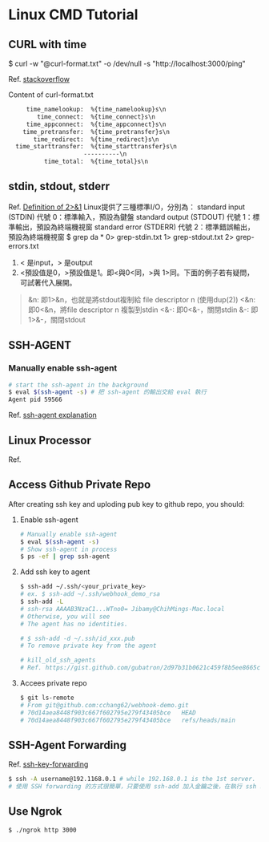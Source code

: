 # Linux CMD Tutorial

## CURL with time

$ curl -w "@curl-format.txt" -o /dev/null -s "http://localhost:3000/ping"

Ref. [stackoverflow](https://stackoverflow.com/questions/18215389/how-do-i-measure-request-and-response-times-at-once-using-curl)

Content of curl-format.txt

```txt
     time_namelookup:  %{time_namelookup}s\n
        time_connect:  %{time_connect}s\n
     time_appconnect:  %{time_appconnect}s\n
    time_pretransfer:  %{time_pretransfer}s\n
       time_redirect:  %{time_redirect}s\n
  time_starttransfer:  %{time_starttransfer}s\n
                     ----------\n
          time_total:  %{time_total}s\n
```

## stdin, stdout, stderr

Ref. [Definition of 2>&1](https://www.opencli.com/linux/dev-null-2-and-1-meanning)
Linux提供了三種標準I/O，分別為：
standard input (STDIN) 代號 0：標準輸入，預設為鍵盤
standard output (STDOUT) 代號 1：標準輸出，預設為終端機視窗
standard error (STDERR) 代號 2：標準錯誤輸出，預設為終端機視窗
$ grep da * 0> grep-stdin.txt 1> grep-stdout.txt 2> grep-errors.txt

1. < 是input，> 是output
2. <預設值是0，>預設值是1。即<與0<同，>與 1>同。下面的例子若有疑問，可試著代入展開。

>&n: 即1>&n，也就是將stdout複制給 file descriptor n (使用dup(2))
<&n: 即0<&n，將file descriptor n 複製到stdin
<&-: 即0<&-，關閉stdin
>&-: 即1>&-，關閉stdout

## SSH-AGENT

### Manually enable ssh-agent

```sh
# start the ssh-agent in the background
$ eval $(ssh-agent -s) # 把 ssh-agent 的輸出交給 eval 執行
Agent pid 59566
```

Ref. [ssh-agent explanation](https://linux.101hacks.com/unix/ssh-agent/)

## Linux Processor

Ref. [](https://www.cyut.edu.tw/~ywfan/1109linux/201109chapter9process.htm)

## Access Github Private Repo
After creating ssh key and uploding pub key to github repo, you should:

1. Enable ssh-agent

   ```sh
   # Manually enable ssh-agent
   $ eval $(ssh-agent -s) 
   # Show ssh-agent in process
   $ ps -ef | grep ssh-agent
   ```

2. Add ssh key to agent

   ```sh
   $ ssh-add ~/.ssh/<your_private_key>
   # ex. $ ssh-add ~/.ssh/webhook_demo_rsa
   $ ssh-add -L
   # ssh-rsa AAAAB3NzaC1...WTno0= Jibamy@ChihMings-Mac.local 
   # Otherwise, you will see
   # The agent has no identities.
   
   # $ ssh-add -d ~/.ssh/id_xxx.pub
   # To remove private key from the agent

   # kill_old_ssh_agents
   # Ref. https://gist.github.com/gubatron/2d97b31b0621c459f8b5ee8665c9f7b9
   ```

3. Accees private repo

   ```sh
   $ git ls-remote
   # From git@github.com:cchang62/webhook-demo.git
   # 70d14aea8448f903c667f602795e279f43405bce	HEAD
   # 70d14aea8448f903c667f602795e279f43405bce	refs/heads/main
   ```

## SSH-Agent Forwarding
Ref. [ssh-key-forwarding](https://blog.gtwang.org/linux/using-ssh-agent-forwarding-to-avoid-being-asked-passphrase/)

   ```sh
   $ ssh -A username@192.1168.0.1 # while 192.168.0.1 is the 1st server.
   # 使用 SSH forwarding 的方式很簡單，只要使用 ssh-add 加入金鑰之後，在執行 ssh 時加入一個 -A 參數即可
   ```

## Use Ngrok
```sh
$ ./ngrok http 3000
```

